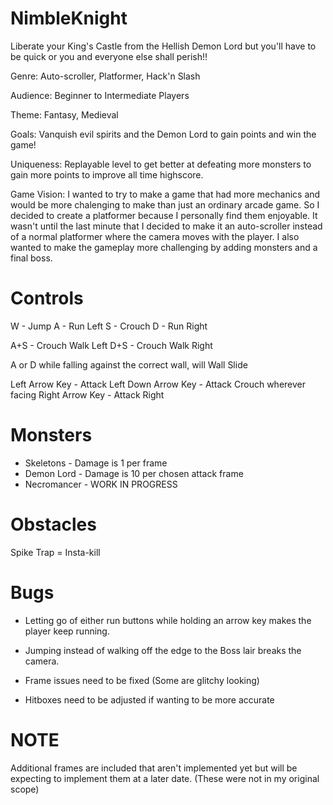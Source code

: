 # NimbleKnight

Liberate your King's Castle from the Hellish Demon Lord but you'll have to be quick or you and everyone else shall perish!!

Genre: Auto-scroller, Platformer, Hack'n Slash

Audience: Beginner to Intermediate Players

Theme: Fantasy, Medieval

Goals: Vanquish evil spirits and the Demon Lord to gain points and win the game!

Uniqueness: Replayable level to get better at defeating more monsters to gain more points to improve all time highscore.

Game Vision: I wanted to try to make a game that had more mechanics and would be more chalenging to make than just an ordinary arcade game. So I decided to create a platformer because I personally find them enjoyable. It wasn't until the last minute that I decided to make it an auto-scroller instead of a normal platformer where the camera moves with the player. I also wanted to make the gameplay more challenging by adding monsters and a final boss.

# Controls

W - Jump
A - Run Left
S - Crouch
D - Run Right

A+S - Crouch Walk Left
D+S - Crouch Walk Right

A or D while falling against the correct wall, will Wall Slide

Left Arrow Key - Attack Left
Down Arrow Key - Attack Crouch wherever facing
Right Arrow Key - Attack Right

# Monsters

- Skeletons - Damage is 1 per frame
- Demon Lord - Damage is 10 per chosen attack frame
- Necromancer - WORK IN PROGRESS

# Obstacles

Spike Trap = Insta-kill

# Bugs

- Letting go of either run buttons while holding an arrow key makes the player keep running.

- Jumping instead of walking off the edge to the Boss lair breaks the camera.

- Frame issues need to be fixed (Some are glitchy looking)

- Hitboxes need to be adjusted if wanting to be more accurate

# NOTE

Additional frames are included that aren't implemented yet but will be expecting to implement them at a later date. (These were not in my original scope)